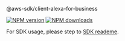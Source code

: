 @aws-sdk/client-alexa-for-business

[![NPM version](https://img.shields.io/npm/v/@aws-sdk/client-alexa-for-business/beta.svg)](https://www.npmjs.com/package/@aws-sdk/client-alexa-for-business)
[![NPM downloads](https://img.shields.io/npm/dm/@aws-sdk/client-alexa-for-business.svg)](https://www.npmjs.com/package/@aws-sdk/client-alexa-for-business)

For SDK usage, please step to [SDK reademe](https://github.com/aws/aws-sdk-js-v3).

